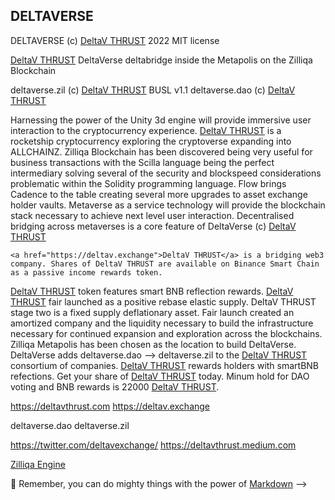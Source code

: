 ## DELTAVERSE

DELTAVERSE (c) <a href="https://deltav.exchange">DeltaV THRUST</a> 2022 MIT license

<a href="https://deltav.exchange">DeltaV THRUST</a> DeltaVerse deltabridge inside the Metapolis on the Zilliqa Blockchain

  deltaverse.zil (c) <a href="https://deltav.exchange">DeltaV THRUST</a> BUSL v1.1
  deltaverse.dao (c) <a href="https://deltav.exchange">DeltaV THRUST</a>
  
  Harnessing the power of the Unity 3d engine will provide immersive user interaction to the cryptocurrency experience. <a href="https://deltav.exchange">DeltaV THRUST</a> is a rocketship cryptocurrency exploring the cryptoverse expanding into ALLCHAINZ. Zilliqa Blockchain has been discovered being very useful for business transactions with the Scilla language being the perfect intermediary solving several of the security and blockspeed considerations problematic within the Solidity programming language. Flow brings Cadence to the table creating several more upgrades to asset exchange holder vaults. Metaverse as a service technology will provide the blockchain stack necessary to achieve next level user interaction. Decentralised bridging across metaverses is a core feature of DeltaVerse (c) <a href="https://deltav.exchange">DeltaV THRUST</a> 
  
    <a href="https://deltav.exchange">DeltaV THRUST</a> is a bridging web3 company. Shares of DeltaV THRUST are available on Binance Smart Chain as a passive income rewards token. 
  <a href="https://deltav.exchange">DeltaV THRUST</a> token features smart BNB reflection rewards. <a href="https://deltav.exchange">DeltaV THRUST</a> fair launched as a positive rebase elastic supply. DeltaV THRUST stage two is a fixed supply deflationary asset. Fair launch created an amortized company and the liquidity necessary to build the infrastructure necessary for continued expansion and exploration across the blockchains. Zilliqa Metapolis has been chosen as the location to build DeltaVerse. DeltaVerse adds deltaverse.dao --> deltaverse.zil to the <a href="https://deltav.exchange">DeltaV THRUST</a> consortium of companies. <a href="https://deltav.exchange">DeltaV THRUST</a> rewards holders with smartBNB refections. Get your share of <a href="https://deltav.exchange">DeltaV THRUST</a> today. Minum hold for DAO voting and BNB rewards is 22000 <a href="https://deltav.exchange">DeltaV THRUST</a>.
  
  https://deltavthrust.com
  https://deltav.exchange
  
  deltaverse.dao
  deltaverse.zil
  
  https://twitter.com/deltavexchange/
  https://deltavthrust.medium.com
  
  [Zilliqa Engine](https://opensea.io/assets/matic/0x2953399124f0cbb46d2cbacd8a89cf0599974963/85209442842702955028286586320243537389855118869793358185487603685268501137055)


🧙 Remember, you can do mighty things with the power of [Markdown](https://docs.github.com/github/writing-on-github/getting-started-with-writing-and-formatting-on-github/basic-writing-and-formatting-syntax)
-->
